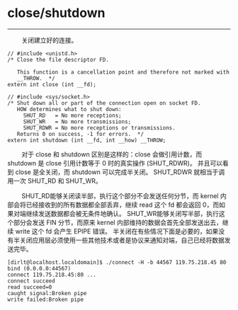# close/shutdown
***

&emsp;&emsp;
关闭建立好的连接。

    // #include <unistd.h>
    /* Close the file descriptor FD.
    
       This function is a cancellation point and therefore not marked with
       __THROW.  */
    extern int close (int __fd);
    
    // #include <sys/socket.h>
    /* Shut down all or part of the connection open on socket FD.
       HOW determines what to shut down:
         SHUT_RD   = No more receptions;
         SHUT_WR   = No more transmissions;
         SHUT_RDWR = No more receptions or transmissions.
       Returns 0 on success, -1 for errors.  */
    extern int shutdown (int __fd, int __how) __THROW;

&emsp;&emsp;
对于 close 和 shutdown 区别是这样的：close 会做引用计数，而 shutdown 是 close 引用计数等于 0 时的真实操作 (SHUT\_RDWR)。
并且可以看到 close 是全关闭，而 shutdown 可以完成半关闭。
SHUT\_RDWR 就相当于调用一次 SHUT\_RD 和 SHUT\_WR。

&emsp;&emsp;
SHUT\_RD能够关闭读半部，执行这个部分不会发送任何分节，而 kernel 内部会将已经接收到的所有数据都全部丢弃，继续 read 这个 fd 都会返回 0，而如果对端继续发送数据都会被无条件地确认。
SHUT\_WR能够关闭写半部，执行这个部分会发送 FIN 分节，而原来 kernel 内部维持的数据会首先全部发送出去，继续 write 这个 fd 会产生 EPIPE 错误。
半关闭在有些情况下面是必要的，如果没有半关闭应用层必须使用一些其他技术或者是协议来通知对端，自己已经将数据发送完毕。

    [dirlt@localhost.localdomain]$ ./connect -H -b 44567 119.75.218.45 80
    bind (0.0.0.0:44567)
    connect 119.75.218.45:80 ...
    connect succeed
    read succeed=0
    caught signal:Broken pipe
    write failed:Broken pipe
